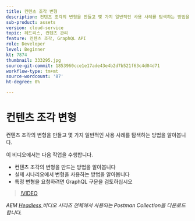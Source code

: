 ```yaml
---
title: 컨텐츠 조각 변형
description: 컨텐츠 조각의 변형을 만들고 몇 가지 일반적인 사용 사례를 탐색하는 방법을 알아봅니다.
sub-product: assets
version: cloud-service
topic: 헤드리스, 컨텐츠 관리
feature: 컨텐츠 조각, GraphQL API
role: Developer
level: Beginner
kt: 7874
thumbnail: 333295.jpg
source-git-commit: 1853960cce1e17ade43e4b2d7b521f63c4d04d71
workflow-type: tm+mt
source-wordcount: '87'
ht-degree: 0%

---
```



# 컨텐츠 조각 변형

컨텐츠 조각의 변형을 만들고 몇 가지 일반적인 사용 사례를 탐색하는 방법을 알아봅니다.

이 비디오에서는 다음 작업을 수행합니다.

+ 컨텐츠 조각의 변형을 만드는 방법을 알아봅니다
+ 실제 시나리오에서 변형을 사용하는 방법을 알아봅니다
+ 특정 변형을 요청하려면 GraphQL 구문을 검토하십시오

>[!VIDEO](https://video.tv.adobe.com/v/333295/?quality=12&learn=on)

_AEM  [Headless ](./assets/aem-headless-video-series.postman_collection.json) 비디오 시리즈 전체에서 사용되는 Postman Collection을 다운로드합니다._
